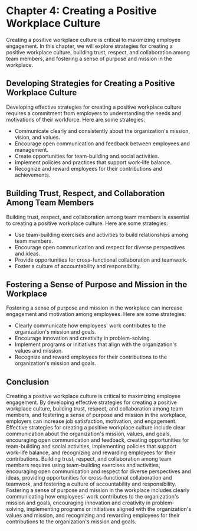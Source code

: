 Chapter 4: Creating a Positive Workplace Culture
================================================

Creating a positive workplace culture is critical to maximizing employee engagement. In this chapter, we will explore strategies for creating a positive workplace culture, building trust, respect, and collaboration among team members, and fostering a sense of purpose and mission in the workplace.

Developing Strategies for Creating a Positive Workplace Culture
---------------------------------------------------------------

Developing effective strategies for creating a positive workplace culture requires a commitment from employers to understanding the needs and motivations of their workforce. Here are some strategies:

* Communicate clearly and consistently about the organization's mission, vision, and values.
* Encourage open communication and feedback between employees and management.
* Create opportunities for team-building and social activities.
* Implement policies and practices that support work-life balance.
* Recognize and reward employees for their contributions and achievements.

Building Trust, Respect, and Collaboration Among Team Members
-------------------------------------------------------------

Building trust, respect, and collaboration among team members is essential to creating a positive workplace culture. Here are some strategies:

* Use team-building exercises and activities to build relationships among team members.
* Encourage open communication and respect for diverse perspectives and ideas.
* Provide opportunities for cross-functional collaboration and teamwork.
* Foster a culture of accountability and responsibility.

Fostering a Sense of Purpose and Mission in the Workplace
---------------------------------------------------------

Fostering a sense of purpose and mission in the workplace can increase engagement and motivation among employees. Here are some strategies:

* Clearly communicate how employees' work contributes to the organization's mission and goals.
* Encourage innovation and creativity in problem-solving.
* Implement programs or initiatives that align with the organization's values and mission.
* Recognize and reward employees for their contributions to the organization's mission and goals.

Conclusion
----------

Creating a positive workplace culture is critical to maximizing employee engagement. By developing effective strategies for creating a positive workplace culture, building trust, respect, and collaboration among team members, and fostering a sense of purpose and mission in the workplace, employers can increase job satisfaction, motivation, and engagement. Effective strategies for creating a positive workplace culture include clear communication about the organization's mission, values, and goals, encouraging open communication and feedback, creating opportunities for team-building and social activities, implementing policies that support work-life balance, and recognizing and rewarding employees for their contributions. Building trust, respect, and collaboration among team members requires using team-building exercises and activities, encouraging open communication and respect for diverse perspectives and ideas, providing opportunities for cross-functional collaboration and teamwork, and fostering a culture of accountability and responsibility. Fostering a sense of purpose and mission in the workplace includes clearly communicating how employees' work contributes to the organization's mission and goals, encouraging innovation and creativity in problem-solving, implementing programs or initiatives aligned with the organization's values and mission, and recognizing and rewarding employees for their contributions to the organization's mission and goals.
